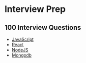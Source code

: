 # Interview Prep

## 100 Interview Questions

* [JavaScript](./JS/Interview/100_JS_Question/)
* [React](./ReactJS/Interview/100_React_Question/)
* [NodeJS](./NodeJS_Express/Interview/100_Node_Express_Question/)
* [Mongodb](./MongoDB/Interview/)